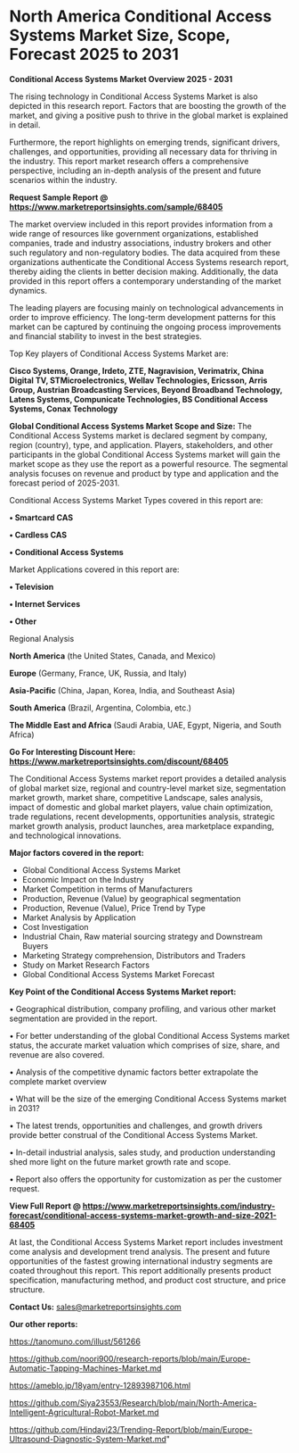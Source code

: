 # North America Conditional Access Systems Market Size, Scope, Forecast 2025 to 2031

<Strong> Conditional Access Systems Market Overview 2025 - 2031</strong>

The rising technology in Conditional Access Systems Market is also depicted in this research report. Factors that are boosting the growth of the market, and giving a positive push to thrive in the global market is explained in detail.

Furthermore, the report highlights on emerging trends, significant drivers, challenges, and opportunities, providing all necessary data for thriving in the industry. This report market research offers a comprehensive perspective, including an in-depth analysis of the present and future scenarios within the industry.

<strong>Request Sample Report @ <a href=https://www.marketreportsinsights.com/sample/68405>https://www.marketreportsinsights.com/sample/68405</a></strong>

The market overview included in this report provides information from a wide range of resources like government organizations, established companies, trade and industry associations, industry brokers and other such regulatory and non-regulatory bodies. The data acquired from these organizations authenticate the Conditional Access Systems research report, thereby aiding the clients in better decision making. Additionally, the data provided in this report offers a contemporary understanding of the market dynamics.

The leading players are focusing mainly on technological advancements in order to improve efficiency. The long-term development patterns for this market can be captured by continuing the ongoing process improvements and financial stability to invest in the best strategies.

Top Key players of Conditional Access Systems Market are:

<strong>Cisco Systems, Orange, Irdeto, ZTE, Nagravision, Verimatrix, China Digital TV, STMicroelectronics, Wellav Technologies, Ericsson, Arris Group, Austrian Broadcasting Services, Beyond Broadband Technology, Latens Systems, Compunicate Technologies, BS Conditional Access Systems, Conax Technology</strong>

<strong><b>Global Conditional Access Systems Market Scope and Size:</b></strong>
The Conditional Access Systems market is declared segment by company, region (country), type, and application. Players, stakeholders, and other participants in the global Conditional Access Systems market will gain the market scope as they use the report as a powerful resource. The segmental analysis focuses on revenue and product by type and application and the forecast period of 2025-2031.

Conditional Access Systems Market Types covered in this report are:

<strong>• Smartcard CAS

• Cardless CAS

• Conditional Access Systems</strong>

Market Applications covered in this report are:

<strong>• Television

• Internet Services

• Other</strong> 

Regional Analysis

<strong>North America</strong> (the United States, Canada, and Mexico)

<strong>Europe</strong> (Germany, France, UK, Russia, and Italy)

<strong>Asia-Pacific</strong> (China, Japan, Korea, India, and Southeast Asia)

<strong>South America</strong> (Brazil, Argentina, Colombia, etc.)

<strong>The Middle East and Africa</strong> (Saudi Arabia, UAE, Egypt, Nigeria, and South Africa)

<strong>Go For Interesting Discount Here: <a href=https://www.marketreportsinsights.com/discount/68405>https://www.marketreportsinsights.com/discount/68405</a></strong>

The Conditional Access Systems market report provides a detailed analysis of global market size, regional and country-level market size, segmentation market growth, market share, competitive Landscape, sales analysis, impact of domestic and global market players, value chain optimization, trade regulations, recent developments, opportunities analysis, strategic market growth analysis, product launches, area marketplace expanding, and technological innovations.

<strong><b>Major factors covered in the report:</b></strong>
<ul>
  <li>Global Conditional Access Systems Market </li>
  <li>Economic Impact on the Industry</li>
  <li>Market Competition in terms of Manufacturers</li>
  <li>Production, Revenue (Value) by geographical segmentation</li>
  <li>Production, Revenue (Value), Price Trend by Type</li>
  <li>Market Analysis by Application</li>
  <li>Cost Investigation</li>
  <li>Industrial Chain, Raw material sourcing strategy and Downstream Buyers</li>
  <li>Marketing Strategy comprehension, Distributors and Traders</li>
  <li>Study on Market Research Factors</li>
  <li>Global Conditional Access Systems Market Forecast</li>
</ul>

<strong><b>Key Point of the Conditional Access Systems Market report:</b></strong>

• Geographical distribution, company profiling, and various other market segmentation are provided in the report.

• For better understanding of the global Conditional Access Systems market status, the accurate market valuation which comprises of size, share, and revenue are also covered.

• Analysis of the competitive dynamic factors better extrapolate the complete market overview

• What will be the size of the emerging Conditional Access Systems market in 2031?

• The latest trends, opportunities and challenges, and growth drivers provide better construal of the Conditional Access Systems Market.

• In-detail industrial analysis, sales study, and production understanding shed more light on the future market growth rate and scope.

• Report also offers the opportunity for customization as per the customer request.

<strong><b>View Full Report @ <a href=https://www.marketreportsinsights.com/industry-forecast/conditional-access-systems-market-growth-and-size-2021-68405>https://www.marketreportsinsights.com/industry-forecast/conditional-access-systems-market-growth-and-size-2021-68405</a></b></strong>


At last, the Conditional Access Systems Market report includes investment come analysis and development trend analysis. The present and future opportunities of the fastest growing international industry segments are coated throughout this report. This report additionally presents product specification, manufacturing method, and product cost structure, and price structure.

<strong>Contact Us:</strong>
sales@marketreportsinsights.com

<strong>Our other reports:</strong>

<a href=https://tanomuno.com/illust/561266>https://tanomuno.com/illust/561266</a>

<a href=https://github.com/noori900/research-reports/blob/main/Europe-Automatic-Tapping-Machines-Market.md>https://github.com/noori900/research-reports/blob/main/Europe-Automatic-Tapping-Machines-Market.md</a>

<a href=https://ameblo.jp/18yam/entry-12893987106.html>https://ameblo.jp/18yam/entry-12893987106.html</a>

<a href=https://github.com/Siya23553/Research/blob/main/North-America-Intelligent-Agricultural-Robot-Market.md>https://github.com/Siya23553/Research/blob/main/North-America-Intelligent-Agricultural-Robot-Market.md</a>

<a href=https://github.com/Hindavi23/Trending-Report/blob/main/Europe-Ultrasound-Diagnostic-System-Market.md>https://github.com/Hindavi23/Trending-Report/blob/main/Europe-Ultrasound-Diagnostic-System-Market.md</a>"
